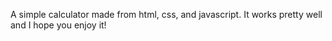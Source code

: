 A simple calculator made from html, css, and javascript.
It works pretty well and I hope you enjoy it!
